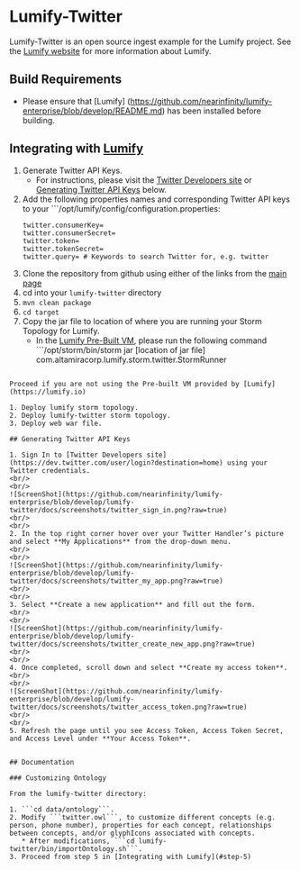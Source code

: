 # Lumify-Twitter

Lumify-Twitter is an open source ingest example for the Lumify project. See the [Lumify website](http://lumify.io) for more information about Lumify.

## Build Requirements

* Please ensure that [Lumify] (https://github.com/nearinfinity/lumify-enterprise/blob/develop/README.md) has been installed before building.

## Integrating with [Lumify](https://lumify.io)

1. Generate Twitter API Keys. 
   * For instructions, please visit the [Twitter Developers site](https://dev.twitter.com/) or [Generating Twitter API Keys](#generating-twitter-api-keys) below. 
2. Add the following properties names and corresponding Twitter API keys to your ```/opt/lumify/config/configuration.properties:
	```
	twitter.consumerKey=
	twitter.consumerSecret=
	twitter.token=
	twitter.tokenSecret=
	twitter.query= # Keywords to search Twitter for, e.g. twitter
	```
3. Clone the repository from github using either of the links from the [main page](https://github.com/nearinfinity/lumify-enterprise/tree/develop/lumify-twitter)
4. cd into your ```lumify-twitter``` directory
5. <a name="step-5"/> ```mvn clean package```
6. ```cd target```
7. Copy the jar file to location of where you are running your Storm Topology for Lumify.
   * In the [Lumify Pre-Built VM](https://github.com/nearinfinity/lumify-enterprise/tree/develop/docs/PREBUILT_VM.md), please run the following command ```/opt/storm/bin/storm jar
   [location of jar file]
   com.altamiracorp.lumify.storm.twitter.StormRunner
```

Proceed if you are not using the Pre-built VM provided by [Lumify](https://lumify.io)

1. Deploy lumify storm topology.
2. Deploy lumify-twitter storm topology. 
3. Deploy web war file.

## Generating Twitter API Keys

1. Sign In to [Twitter Developers site](https://dev.twitter.com/user/login?destination=home) using your Twitter credentials.
<br/>
<br/>
![ScreenShot](https://github.com/nearinfinity/lumify-enterprise/blob/develop/lumify-twitter/docs/screenshots/twitter_sign_in.png?raw=true)
<br/>
<br/>
2. In the top right corner hover over your Twitter Handler’s picture and select **My Applications** from the drop-down menu.
<br/>
<br/>
![ScreenShot](https://github.com/nearinfinity/lumify-enterprise/blob/develop/lumify-twitter/docs/screenshots/twitter_my_app.png?raw=true)
<br/>
<br/>
3. Select **Create a new application** and fill out the form.
<br/>
<br/>
![ScreenShot](https://github.com/nearinfinity/lumify-enterprise/blob/develop/lumify-twitter/docs/screenshots/twitter_create_new_app.png?raw=true)
<br/>
<br/>
4. Once completed, scroll down and select **Create my access token**.
<br/>
<br/>
![ScreenShot](https://github.com/nearinfinity/lumify-enterprise/blob/develop/lumify-twitter/docs/screenshots/twitter_access_token.png?raw=true)
<br/>
<br/>
5. Refresh the page until you see Access Token, Access Token Secret, and Access Level under **Your Access Token**.


## Documentation

### Customizing Ontology

From the lumify-twitter directory: 

1. ```cd data/ontology```.
2. Modify ```twitter.owl```, to customize different concepts (e.g. person, phone number), properties for each concept, relationships between concepts, and/or glyphIcons associated with concepts.
   * After modifications, ```cd lumify-twitter/bin/importOntology.sh```.
3. Proceed from step 5 in [Integrating with Lumify](#step-5)

